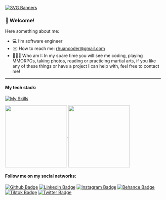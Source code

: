 [![SVG Banners](https://svg-banners.vercel.app/api?type=typeWriter&text1=Rhuan%20Coder%20%F0%9F%91%A8%F0%9F%8F%BB%E2%80%8D%F0%9F%92%BB&width=800&height=130)](https://github.com/Akshay090/svg-banners)

### 👋 Welcome!

Here something about me:

- 💻 I’m software engineer
- ✉️ How to reach me: rhuancoder@gmail.com 
- 🙍🏻‍♂️ Who am I: In my spare time you will see me coding, playing MMORPGs, taking photos, reading or practicing martial arts, if you like any of these things or have a project I can help with, feel free to contact me!
 

---
#### My tech stack:
[![My Skills](https://skillicons.dev/icons?i=js,html,css,ts,angular,vue,cs,dotnet,swift,azure,elasticsearch,rabbitmq,mongodb,mysql,git)](https://skillicons.dev)

<div>
  <a href="https://github.com/rhuancoder">
   <img height=200 align="center" src="https://github-readme-stats.vercel.app/api?username=rhuancoder&show_icons=true&theme=vue-dark&include_all_commits=true&count_private=true" />
 <a href="https://github.com/rhuancoder">
    <img height=200 align="center" src="https://github-readme-stats.vercel.app/api/top-langs/?username=rhuancoder&layout=compact&theme=vue-dark&langs_count=10&card_width=250" />
 </a>
</div>

#### Follow me on my social networks:
[![Github Badge](https://img.shields.io/badge/-Github-000?style=for-the-badge&logo=Github&logoColor=white&link=https://github.com/rhuancoder)](https://github.com/rhuancoder)
[![Linkedin Badge](https://img.shields.io/badge/LinkedIn-0077B5?style=for-the-badge&logo=linkedin&logoColor=white&link=https://www.linkedin.com/in/rhuancoder/)](https://www.linkedin.com/in/rhuancoder/)
[![Instagram Badge](https://img.shields.io/badge/-Instagram-C13584?style=for-the-badge&labelColor=C13584&logo=instagram&logoColor=white&link=https://www.instagram.com/rhuancoder/)](https://www.instagram.com/rhuancoder/)
[![Behance Badge](https://img.shields.io/badge/-Behance-1769ff?style=for-the-badge&labelColor=1769ff&logo=behance&logoColor=white&link=https://behance.net/rhuancoder/)](https://behance.net/rhuancoder/)
[![Tiktok Badge](https://img.shields.io/badge/-TikTok-white?style=for-the-badge&labelColor=white&logo=tiktok&logoColor=black&link=https://tiktok.com/@rhuancoder/)](https://tiktok.com/@rhuancoder/)
[![Twitter Badge](https://img.shields.io/badge/-Twitter-black?style=for-the-badge&labelColor=black&logo=x&logoColor=white&link=https://twitter.com/rhuancoder)](https://twitter.com/rhuancoder)
